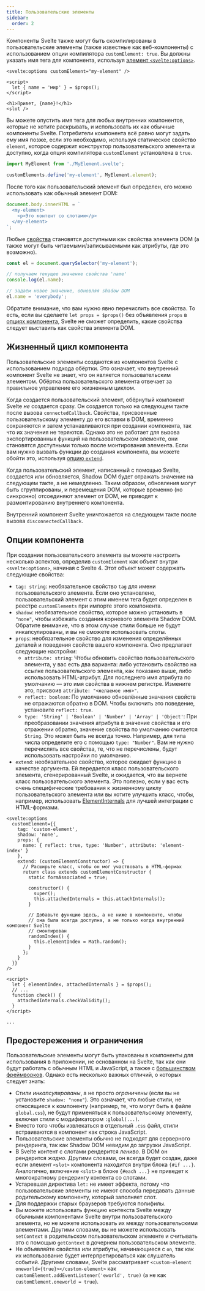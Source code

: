 ```yaml
---
title: Пользовательские элементы
sidebar:
  order: 2
---
```


<!-- - [в основном то, что у нас есть сегодня](https://svelte.dev/docs/custom-elements-api) -->

Компоненты Svelte также могут быть скомпилированы в пользовательские элементы (также известные как веб-компоненты) с использованием опции компилятора `customElement: true`. Вы должны указать имя тега для компонента, используя [элемент `<svelte:options>`](https://svelte.dev/docs/svelte/svelte-options).

```svelte
<svelte:options customElement="my-element" />

<script>
  let { name = 'мир' } = $props();
</script>

<h1>Привет, {name}!</h1>
<slot />
```

Вы можете опустить имя тега для любых внутренних компонентов, которые не хотите раскрывать, и использовать их как обычные компоненты Svelte. Потребители компонента всё равно могут задать ему имя позже, если это необходимо, используя статическое свойство `element`, которое содержит конструктор пользовательского элемента и доступно, когда опция компилятора `customElement` установлена в `true`.

```js
import MyElement from './MyElement.svelte';

customElements.define('my-element', MyElement.element);
```

После того как пользовательский элемент был определен, его можно использовать как обычный элемент DOM:

```js
document.body.innerHTML = `
  <my-element>
    <p>Это контент со слотами</p>
  </my-element>
`;
```

Любые [свойства](/template-syntax/basic-markup#свойства-компонента) становятся доступными как свойства элемента DOM (а также могут быть читаемыми/записываемыми как атрибуты, где это возможно).

```js
const el = document.querySelector('my-element');

// получаем текущее значение свойства 'name'
console.log(el.name);

// задаём новое значение, обновляя shadow DOM
el.name = 'everybody';
```

Обратите внимание, что вам нужно явно перечислить все свойства. То есть, если вы сделаете `let props = $props()` без объявления `props` в [опциях компонента](#опции-компонента), Svelte не сможет определить, какие свойства следует выставить как свойства элемента DOM.

## Жизненный цикл компонента

Пользовательские элементы создаются из компонентов Svelte с использованием подхода обёртки. Это означает, что внутренний компонент Svelte не знает, что он является пользовательским элементом. Обёртка пользовательского элемента отвечает за правильное управление его жизненным циклом.

Когда создается пользовательский элемент, обёрнутый компонент Svelte _не_ создается сразу. Он создается только на следующем такте после вызова `connectedCallback`. Свойства, присвоенные пользовательскому элементу до его вставки в DOM, временно сохраняются и затем устанавливаются при создании компонента, так что их значения не теряются. Однако это не работает для вызова экспортированных функций на пользовательском элементе, они становятся доступными только после монтирования элемента. Если вам нужно вызвать функции до создания компонента, вы можете обойти это, используя [опцию `extend`](#опции-компонента).

Когда пользовательский элемент, написанный с помощью Svelte, создается или обновляется, Shadow DOM будет отражать значение на следующем такте, а не немедленно. Таким образом, обновления могут быть сгруппированы, и перемещения DOM, которые временно (но синхронно) отсоединяют элемент от DOM, не приводят к размонтированию внутреннего компонента.

Внутренний компонент Svelte уничтожается на следующем такте после вызова `disconnectedCallback`.

## Опции компонента

При создании пользовательского элемента вы можете настроить несколько аспектов, определив `customElement` как объект внутри `<svelte:options>`, начиная с Svelte 4. Этот объект может содержать следующие свойства:

- `tag: string`: необязательное свойство `tag` для имени пользовательского элемента. Если оно установлено, пользовательский элемент с этим именем тега будет определен в реестре `customElements` при импорте этого компонента.
- `shadow`: необязательное свойство, которое можно установить в `"none"`, чтобы избежать создания корневого элемента Shadow DOM. Обратите внимание, что в этом случае стили больше не будут инкапсулированы, и вы не сможете использовать слоты.
- `props`: необязательное свойство для изменения определённых деталей и поведения свойств вашего компонента. Оно предлагает следующие настройки:
  - `attribute: string`: Чтобы обновить свойство пользовательского элемента, у вас есть два варианта: либо установить свойство на ссылке пользовательского элемента, как показано выше, либо использовать HTML-атрибут. Для последнего имя атрибута по умолчанию — это имя свойства в нижнем регистре. Измените это, присвоив `attribute: "<желаемое имя>"`.
  - `reflect: boolean`: По умолчанию обновлённые значения свойств не отражаются обратно в DOM. Чтобы включить это поведение, установите `reflect: true`.
  - `type: 'String' | 'Boolean' | 'Number' | 'Array' | 'Object'`: При преобразовании значения атрибута в значение свойства и его отражении обратно, значение свойства по умолчанию считается `String`. Это может быть не всегда точно. Например, для типа числа определите его с помощью `type: "Number"`.
    Вам не нужно перечислять все свойства, те, что не перечислены, будут использовать настройки по умолчанию.
- `extend`: необязательное свойство, которое ожидает функцию в качестве аргумента. Ей передается класс пользовательского элемента, сгенерированный Svelte, и ожидается, что вы вернете класс пользовательского элемента. Это полезно, если у вас есть очень специфические требования к жизненному циклу пользовательского элемента или вы хотите улучшить класс, чтобы, например, использовать [ElementInternals](https://developer.mozilla.org/en-US/docs/Web/API/ElementInternals#examples) для лучшей интеграции с HTML-формами.

```svelte
<svelte:options
  customElement={{
    tag: 'custom-element',
    shadow: 'none',
    props: {
      name: { reflect: true, type: 'Number', attribute: 'element-index' }
    },
    extend: (customElementConstructor) => {
      // Расширьте класс, чтобы он мог участвовать в HTML-формах
      return class extends customElementConstructor {
        static formAssociated = true;

        constructor() {
          super();
          this.attachedInternals = this.attachInternals();
        }

        // Добавьте функцию здесь, а не ниже в компоненте, чтобы
        // она была всегда доступна, а не только когда внутренний компонент Svelte
        // смонтирован
        randomIndex() {
          this.elementIndex = Math.random();
        }
      };
    }
  }}
/>

<script>
  let { elementIndex, attachedInternals } = $props();
  // ...
  function check() {
    attachedInternals.checkValidity();
  }
</script>

...
```

## Предостережения и ограничения

Пользовательские элементы могут быть упакованы в компоненты для использования в приложении, не основанном на Svelte, так как они будут работать с обычным HTML и JavaScript, а также с [большинством фреймворков](https://custom-elements-everywhere.com/). Однако есть несколько важных отличий, о которых следует знать:

- Стили _инкапсулированы_, а не просто _ограничены_ (если вы не установите `shadow: "none"`). Это означает, что любые стили, не относящиеся к компоненту (например, те, что могут быть в файле `global.css`), не будут применяться к пользовательскому элементу, включая стили с модификатором `:global(...)`.
- Вместо того чтобы извлекаться в отдельный `.css` файл, стили встраиваются в компонент как строка JavaScript.
- Пользовательские элементы обычно не подходят для серверного рендеринга, так как Shadow DOM невидим до загрузки JavaScript.
- В Svelte контент с слотами рендерится _лениво_. В DOM он рендерится _жадно_. Другими словами, он всегда будет создан, даже если элемент `<slot>` компонента находится внутри блока `{#if ...}`. Аналогично, включение `<slot>` в блоке `{#each ...}` не приведет к многократному рендерингу контента со слотами.
- Устаревшая директива `let:` не имеет эффекта, потому что пользовательские элементы не имеют способа передавать данные родительскому компоненту, который заполняет слот.
- Для поддержки старых браузеров требуются полифилы.
- Вы можете использовать функцию контекста Svelte между обычными компонентами Svelte внутри пользовательского элемента, но не можете использовать их между пользовательскими элементами. Другими словами, вы не можете использовать `setContext` в родительском пользовательском элементе и считывать это с помощью `getContext` в дочернем пользовательском элементе.
- Не объявляйте свойства или атрибуты, начинающиеся с `on`, так как их использование будет интерпретироваться как слушатель событий. Другими словами, Svelte рассматривает `<custom-element oneworld={true}></custom-element>` как `customElement.addEventListener('eworld', true)` (а не как `customElement.oneworld = true`).
